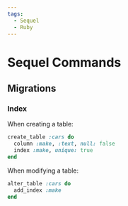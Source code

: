 ```yaml
---
tags:
  - Sequel
  - Ruby
---
```


# Sequel Commands

## Migrations

### Index

When creating a table:

```ruby
create_table :cars do
  column :make, :text, null: false
  index :make, unique: true
end
```

When modifying a table:

```ruby
alter_table :cars do
  add_index :make
end
```
